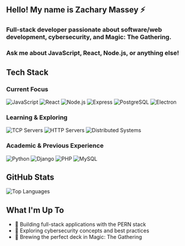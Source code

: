 ## Hello! My name is Zachary Massey ⚡
### Full-stack developer passionate about software/web development, cybersecurity, and Magic: The Gathering.
### Ask me about JavaScript, React, Node.js, or anything else! 

## Tech Stack 

### Current Focus 
![JavaScript](https://img.shields.io/badge/-JavaScript-F7DF1E?style=flat-square&logo=javascript&logoColor=black)
![React](https://img.shields.io/badge/-React-61DAFB?style=flat-square&logo=react&logoColor=black)
![Node.js](https://img.shields.io/badge/-Node.js-339933?style=flat-square&logo=node.js&logoColor=white)
![Express](https://img.shields.io/badge/-Express-000000?style=flat-square&logo=express&logoColor=white)
![PostgreSQL](https://img.shields.io/badge/-PostgreSQL-336791?style=flat-square&logo=postgresql&logoColor=white)
![Electron](https://img.shields.io/badge/-Electron-47848F?style=flat-square&logo=electron&logoColor=white)

### Learning & Exploring
![TCP Servers](https://img.shields.io/badge/-TCP%20Servers-FF6B6B?style=flat-square&logo=router&logoColor=white)
![HTTP Servers](https://img.shields.io/badge/-HTTP%20Servers-4ECDC4?style=flat-square&logo=fastapi&logoColor=white)
![Distributed Systems](https://img.shields.io/badge/-Distributed%20Systems-45B7D1?style=flat-square&logo=docker&logoColor=white)


### Academic & Previous Experience
![Python](https://img.shields.io/badge/-Python-3776AB?style=flat-square&logo=python&logoColor=white)
![Django](https://img.shields.io/badge/-Django-092E20?style=flat-square&logo=django&logoColor=white)
![PHP](https://img.shields.io/badge/-PHP-777BB4?style=flat-square&logo=php&logoColor=white)
![MySQL](https://img.shields.io/badge/-MySQL-4479A1?style=flat-square&logo=mysql&logoColor=white)

## GitHub Stats
![Top Languages](https://github-readme-stats.vercel.app/api/top-langs/?username=echtoplasm&layout=compact&theme=radical)

## What I'm Up To 
- 🌙 Building full-stack applications with the PERN stack
- 🌙 Exploring cybersecurity concepts and best practices
- 🌙 Brewing the perfect deck in Magic: The Gathering
